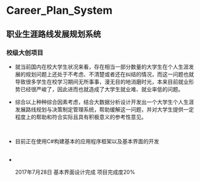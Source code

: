 # Career_Plan_System
## 职业生涯路线发展规划系统
### 校级大创项目
<ul>
    <li>
        <p>就当前国内在校大学生状况来看，存在相当一部分数量的大学生在个人生涯发展的规划问题上还处于不考虑、不清楚或者还在纠结的情况，而这一问题也就导致很多学生在校学习期间无所事事，漫无目的地消磨时光，本来目前就业形势已经很严峻了，因此进而也就造成了大学生就业难、就业率低的问题。</p>
    </li>
    <li>
        <p>综合以上种种综合因素考虑，结合大数据分析设计开发出一个大学生个人生涯发展路线规划与决策制定管理系统，帮助缓解这一问题，并对大学生提供一定程度上的帮助和符合实际且具有积极意义的参考性意见。</p>
    </li>
    <li>
        <p>目前正在使用C#构建基本的应用程序框架以及基本界面的开发</p>
    </li>
    <li>
        <p>2017年7月28日 基本界面设计完成 项目完成度20%</p>
    </li>
</ul>
